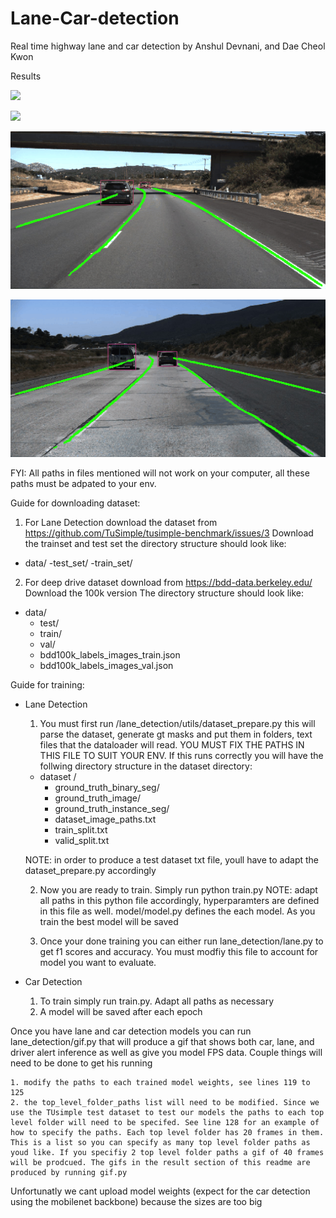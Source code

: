 # Lane-Car-detection

Real time highway lane and car detection by Anshul Devnani, and Dae Cheol Kwon

Results

![](test.gif)

![](test2.gif)

![](test3.gif)

![](test4.gif)

FYI: All paths in files mentioned will not work on your computer, all these paths must be adpated to your env.

Guide for downloading dataset:
1. For Lane Detection download the dataset from https://github.com/TuSimple/tusimple-benchmark/issues/3
Download the trainset and test set
the directory structure should look like:
- data/
    -test_set/
    -train_set/


2. For deep drive dataset download from https://bdd-data.berkeley.edu/
Download the 100k version
The directory structure should look like:
- data/
    - test/
    - train/
    - val/
    - bdd100k_labels_images_train.json
    - bdd100k_labels_images_val.json

Guide for training:
- Lane Detection
    1. You must first run /lane_detection/utils/dataset_prepare.py this will parse the dataset, generate gt masks and put them in folders, text files that the dataloader will read. YOU MUST FIX THE PATHS IN THIS FILE TO SUIT YOUR ENV. If this runs correctly you will have the follwing directory structure in the dataset directory:
    - dataset / 
        - ground_truth_binary_seg/
        - ground_truth_image/
        - ground_truth_instance_seg/
        - dataset_image_paths.txt
        - train_split.txt
        - valid_split.txt

    NOTE: in order to produce a test dataset txt file, youll have to adapt the dataset_prepare.py accordingly

    2. Now you are ready to train. Simply run python train.py
    NOTE: adapt all paths in this python file accordingly, hyperparamters are defined in this file as well. model/model.py defines the each model. As you train the best model will be saved

    3. Once your done training you can either run lane_detection/lane.py to get f1 scores and accuracy. You must modfiy this file to account for model you want to evaluate. 

- Car Detection
    1. To train simply run train.py. Adapt all paths as necessary
    2. A model will be saved after each epoch

Once you have lane and car detection models you can run lane_detection/gif.py that will produce a gif that shows both car, lane, and driver alert inference as well as give you model FPS data. Couple things will need to be done to get his running

    1. modify the paths to each trained model weights, see lines 119 to 125
    2. the top_level_folder_paths list will need to be modified. Since we use the TUsimple test dataset to test our models the paths to each top level folder will need to be specifed. See line 128 for an example of how to specify the paths. Each top level folder has 20 frames in them. This is a list so you can specify as many top level folder paths as youd like. If you specifiy 2 top level folder paths a gif of 40 frames will be prodcued. The gifs in the result section of this readme are produced by running gif.py

Unfortunatly we cant upload model weights (expect for the car detection using the mobilenet backbone) because the sizes are too big


